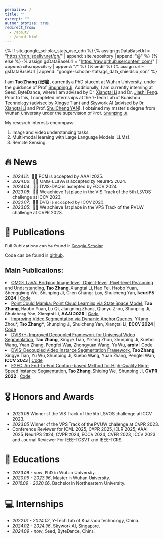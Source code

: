 ```yaml
---
permalink: /
title: ""
excerpt: ""
author_profile: true
redirect_from: 
  - /about/
  - /about.html
---
```


{% if site.google_scholar_stats_use_cdn %}
{% assign gsDataBaseUrl = "https://cdn.jsdelivr.net/gh/" | append: site.repository | append: "@" %}
{% else %}
{% assign gsDataBaseUrl = "https://raw.githubusercontent.com/" | append: site.repository | append: "/" %}
{% endif %}
{% assign url = gsDataBaseUrl | append: "google-scholar-stats/gs_data_shieldsio.json" %}

<span class='anchor' id='about-me'></span>

I am **Tao Zhang (张韬)**, currently a PhD student at Wuhan University, under the guidance of Prof. [Shunping Ji](https://scholar.google.com/citations?user=FjoRmF4AAAAJ&hl=zh-CN). Additionally, I am currently interning at Seed, ByteDance, where I am advised by Dr. [Xiangtai Li](https://scholar.google.com/citations?user=FL3ReD0AAAAJ&hl=zh-CN) and Dr. [Jiashi Feng](https://scholar.google.com.sg/citations?user=Q8iay0gAAAAJ&hl=en). Prior to this, I completed internships at the Y-Tech Lab of Kuaishou Technology (advised by Xingye Tian) and Skywork AI (advised by Dr. [Xiangtai Li](https://scholar.google.com/citations?user=FL3ReD0AAAAJ&hl=zh-CN) and Prof. [ShuiCheng YAN](https://scholar.google.com.hk/citations?user=DNuiPHwAAAAJ&hl=en)). I obtained my master's degree from Wuhan University under the supervision of Prof. [Shunping Ji](https://scholar.google.com/citations?user=FjoRmF4AAAAJ&hl=zh-CN).

My research interests encompass:

1. Image and video understanding tasks.
2. Multi-modal learning with Large Language Models (LLMs).
3. Remote Sensing.

# 🔥 News
- *2024.12*: &nbsp;🎉🎉 PCM is accepted by AAAI 2025. 
- *2024.06*: &nbsp;🎉🎉 OMG-LLaVA is accepted by NeurIPS 2024. 
- *2024.04*: &nbsp;🎉🎉 DVIS-DAQ is accepted by ECCV 2024. 
- *2023.08*: &nbsp;🎉🎉 We achieve 1st place in the VIS Track of the 5th LSVOS challenge at ICCV 2023. 
- *2023.07*: &nbsp;🎉🎉 DVIS is accepted by ICCV 2023. 
- *2023.05*: &nbsp;🎉🎉 We achieve 1st place in the VPS Track of the PVUW challenge at CVPR 2023.

# 📝 Publications 

Full Publications can be found in [Google Scholar](https://scholar.google.com/citations?user=3xu4a5oAAAAJ&hl=zh-CN).

Code can be found in [github](https://github.com/zhang-tao-whu).

## Main Publications:

<li><a href="https://arxiv.org/abs/2406.19389">OMG-LLaVA: Bridging Image-level, Object-level, Pixel-level Reasoning and Understanding</a>,  
     <strong>Tao Zhang</strong>, Xiangtai Li, Hao Fei, Haobo Yuan, Shengqiong Wu, Shunping Ji, Chen Change Loy, Shuicheng Yan,
      <strong>NeurIPS 2024 </strong> | <a href="https://github.com/lxtGH/OMG-Seg/tree/main/omg_llava">Code</a> </li>

<li><a href="https://arxiv.org/abs/2403.00762">Point Could Mamba: Point Cloud Learning via State Space Model</a>,  
     <strong>Tao Zhang</strong>, Haobo Yuan, Lu Qi, Jiangning Zhang, Qianyu Zhou, Shunping Ji, Shuicheng Yan, Xiangtai Li,
      <strong>AAAI 2025 </strong> | <a href="https://github.com/zhang-tao-whu/PCM">Code</a> </li>

<li><a href="https://arxiv.org/pdf/2404.00086">Improving Video Segmentation via Dynamic Anchor Queries</a>,  
     Yikang Zhou*, <strong>Tao Zhang*</strong>, Shunping Ji, Shuicheng Yan, Xiangtai Li,
      <strong>ECCV 2024 </strong> | <a href="https://github.com/zhang-tao-whu/DVIS_Plus/tree/main/DVIS_DAQ">Code</a> </li>

<li><a href="https://arxiv.org/abs/2312.13305">DVIS++: Improved Decoupled Framework for Universal Video Segmentation</a>,  
     <strong>Tao Zhang</strong>, Xingye Tian, Yikang Zhou, Shunping Ji, Xuebo Wang, Yuan Zhang, Pengfei Wan, Zhongyuan Wang, Yu Wu,
      <strong>arxiv </strong> | <a href="https://github.com/zhang-tao-whu/DVIS_Plus">Code</a> </li>

<li><a href="https://arxiv.org/abs/2306.03413">DVIS: Decoupled Video Instance Segmentation Framework</a>,  
     <strong>Tao Zhang</strong>, Xingye Tian, Yu Wu, Shunping Ji, Xuebo Wang, Yuan Zhang, Pengfei Wan,
      <strong>ICCV 2023 </strong> | <a href="https://github.com/zhang-tao-whu/DVIS">Code</a> </li>

<li><a href="https://arxiv.org/abs/2203.04074">E2EC: An End-to-End Contour-based Method for High-Quality High-Speed Instance Segmentation</a>,  
     <strong>Tao Zhang</strong>, Shiqing Wei, Shunping Ji,
      <strong>CVPR 2022 </strong> | <a href="https://github.com/zhang-tao-whu/e2ec">Code</a> </li>

# 🎖 Honors and Awards
- *2023.08* Winner of the VIS Track of the 5th LSVOS challenge at ICCV 2023. 
- *2023.05* Winner of the VPS Track of the PVUW challenge at CVPR 2023.
- Conference Reviewer for ICML 2025, CVPR 2025, ICLR 2025, AAAI 2025, NeurIPS 2024, CVPR 2024, ECCV 2024, CVPR 2023, ICCV 2023 and Journal Reviewer For IEEE-TCSVT and IEEE-TGRS.

# 📖 Educations
- *2023.09 - now*, PhD in Wuhan University. 
- *2020.09 - 2023.06*, Master in Wuhan University. 
- *2016.09 - 2020.06*, Bachelor in Northeastern University. 


# 💻 Internships
- *2022.01 - 2024.02*, Y-Tech Lab of Kuaishou technology, China.
- *2024.02 - 2024.06*, Skywork AI, Singapore.
- *2024.09 - now*, Seed, ByteDance, China.